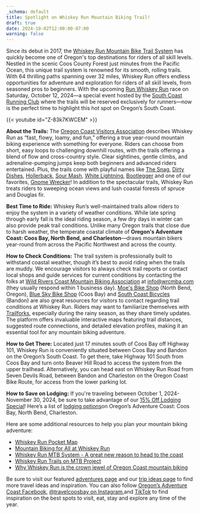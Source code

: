 ```yaml
---
_schema: default
title: Spotlight on Whiskey Run Mountain Biking Trail!
draft: true
date: 2024-10-02T12:00:00-07:00
warning: false
---
```

Since its debut in 2017, the [Whiskey Run Mountain Bike Trail System](https://www.trailforks.com/region/whiskey-run-trails-21273/?activitytype=1&amp;z=12.4&amp;lat=43.21305&amp;lon=-124.36649) has quickly become one of Oregon's top destinations for riders of all skill levels. Nestled in the scenic Coos County Forest just minutes from the Pacific Ocean, this unique trail system is renowned for its smooth, rolling trails. With 64 thrilling paths spanning over 32 miles, Whiskey Run offers endless opportunities for adventure and exploration for riders of all skill levels, from seasoned pros to beginners. With the upcoming [Run Whiskey Run](https://www.oregonsadventurecoast.com/event/run-whiskey-run-and-clean-up-fun-run/) race on Saturday, October 12, 2024—a special event hosted by the [South Coast Running Club](https://southcoastrunningclub.org/) where the trails will be reserved exclusively for runners—now is the perfect time to highlight this hot spot on Oregon’s South Coast.

{{< youtube id="Z-83k7KWCEM" >}}

**About the Trails:** The [Oregon Coast Visitors Association](https://visittheoregoncoast.com/travel-guides/mountain-biking-for-all-at-whiskey-run/) describes Whiskey Run as “fast, flowy, loamy, and fun,” offering a true year-round mountain biking experience with something for everyone. Riders can choose from short, easy loops to challenging downhill routes, with the trails offering a blend of flow and cross-country style. Clear sightlines, gentle climbs, and adrenaline-pumping jumps keep both beginners and advanced riders entertained. Plus, the trails come with playful names like [The Snag](https://www.trailforks.com/trails/the-snag/), [Dirty Dishes](https://www.trailforks.com/trails/dirty-dishes/), [Hollerback](https://www.trailforks.com/trails/hollerback-trail/), [Sour Mash](https://www.trailforks.com/trails/sour-mash-lower/), [White Lightning](https://www.trailforks.com/trails/white-lightning-131363/), [Bootlegger](https://www.trailforks.com/trails/bootlegger-112030/) and one of our favorites, [Gnome Wrecker](https://www.trailforks.com/video/67378/)! In addition to the spectacular trails, Whiskey Run treats riders to sweeping ocean views and lush coastal forests of spruce and Douglas fir.

**Best Time to Ride:** Whiskey Run’s well-maintained trails allow riders to enjoy the system in a variety of weather conditions. While late spring through early fall is the ideal riding season, a few dry days in winter can also provide peak trail conditions. Unlike many Oregon trails that close due to harsh weather, the temperate coastal climate of **Oregon's Adventure Coast: Coos Bay, North Bend, and Charleston**—draws mountain bikers year-round from across the Pacific Northwest and across the county.

**How to Check Conditions:** The trail system is professionally built to withstand coastal weather, though it’s best to avoid riding when the trails are muddy. We encourage visitors to always check trail reports or contact local shops and guide services for current conditions by contacting the folks at [Wild Rivers Coast Mountain Biking Association](https://wrcmba.com/) at [info@wrcmba.com](mailto:info@wrcmba.com) (they usually respond within 1 business day). [Moe's Bike Shop](https://www.facebook.com/p/Moes-Bike-Shop-100057227899293/) (North Bend, Oregon), [Blue Sky Bike Shop](https://www.blueskybikeshop.com/) (Coos Bay) and [South Coast Bicycles](https://southcoastbicycles.com/) (Bandon) are also great resources for visitors to contact regarding trail conditions at Whiskey Run. Riders may want to familiarize themselves with [Trailforks](https://www.trailforks.com/region/whiskey-run-trails-21273/), especially during the rainy season, as they share timely updates. The platform offers invaluable interactive maps featuring trail distances, suggested route connections, and detailed elevation profiles, making it an essential tool for any mountain biking adventure.

**How to Get There:** Located just 17 minutes south of Coos Bay off Highway 101, Whiskey Run is conveniently situated between Coos Bay and Bandon on the Oregon’s South Coast. To get there, take Highway 101 South from Coos Bay and turn onto Beaver Hill Road to access the system from the upper trailhead. Alternatively, you can head east on Whiskey Run Road from Seven Devils Road, between Bandon and Charleston on the Oregon Coast Bike Route, for access from the lower parking lot.

**How to Save on Lodging:** If you're traveling between October 1, 2024- November 30, 2024, be sure to take advantage of our [15% Off Lodging Special](https://www.oregonsadventurecoast.com/fall15/)! Here’s a list of [lodging options](https://www.oregonsadventurecoast.com/lodging/)on Oregon’s Adventure Coast: Coos Bay, North Bend, Charleston.

Here are some additional resources to help you plan your mountain biking adventure:

* [Whiskey Run Pocket Map](https://www.oregonsadventurecoast.com/img/whiskey-run-pocket-map-06-22-final.pdf)
* [Mountain Biking for All at Whiskey Run](https://visittheoregoncoast.com/travel-guides/mountain-biking-for-all-at-whiskey-run/)
* [Whiskey Run MTB System - A great new reason to head to the coast](https://traveloregon.com/things-to-do/outdoor-recreation/bicycling/whiskey-run-mtb-system/)
* [Whiskey Run Trails on MTB Project](https://www.mtbproject.com/directory/8019222/whiskey-run-trails)
* [Why Whiskey Run is the crown jewel of Oregon Coast mountain biking](https://www.statesmanjournal.com/story/travel/outdoors/2024/08/30/whiskey-run-mountain-biking-oregon-coast/74738643007/)

Be sure to visit our featured [adventures page](https://www.oregonsadventurecoast.com/adventures) and our [trip ideas page](https://www.oregonsadventurecoast.com/tripideas) to find more travel ideas and inspiration. You can also follow [Oregon’s Adventure Coast Facebook](https://www.facebook.com/OregonsAdventureCoast/), [@travelcoosbay on Instagram](https://www.instagram.com/travelcoosbay/),and [TikTok](https://www.tiktok.com/@oregonsadventurecoast?lang=en) to find inspiration on the best spots to visit, eat, stay and explore any time of the year.


<br>